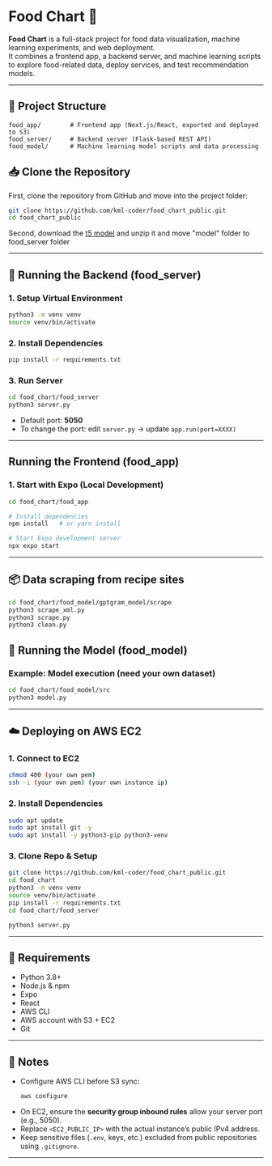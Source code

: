 # Food Chart 🍴

**Food Chart** is a full-stack project for food data visualization, machine learning experiments, and web deployment.  
It combines a frontend app, a backend server, and machine learning scripts to explore food-related data, deploy services, and test recommendation models.

---


## 📂 Project Structure

```
food_app/        # Frontend app (Next.js/React, exported and deployed to S3)
food_server/     # Backend server (Flask-based REST API)
food_model/      # Machine learning model scripts and data processing
```

## 📥 Clone the Repository

First, clone the repository from GitHub and move into the project folder:

```bash
git clone https://github.com/kml-coder/food_chart_public.git
cd food_chart_public
```

Second, download the [t5 model](https://drive.google.com/file/d/1_l-JuXDqZ-0Qd15OYCNO-n60bmftbety/view?usp=drive_link)
and unzip it and move "model" folder to food_server folder

---

## 🚀 Running the Backend (food_server)

### 1. Setup Virtual Environment
```bash
python3 -m venv venv
source venv/bin/activate
```

### 2. Install Dependencies
```bash
pip install -r requirements.txt
```

### 3. Run Server
```bash
cd food_chart/food_server
python3 server.py
```

- Default port: **5050**
- To change the port: edit `server.py` → update `app.run(port=XXXX)`

---

## Running the Frontend (food_app)

### 1. Start with Expo (Local Development)
```bash
cd food_chart/food_app

# Install dependencies
npm install   # or yarn install

# Start Expo development server
npx expo start
```

---

## 📦 Data scraping from recipe sites
```bash
cd food_chart/food_model/gptgram_model/scrape
python3 scrape_xml.py
python3 scrape.py
python3 clean.py

```

## 🤖 Running the Model (food_model)

### Example: Model execution (need your own dataset)
```bash
cd food_chart/food_model/src
python3 model.py
```

---

## ☁️ Deploying on AWS EC2

### 1. Connect to EC2
```bash
chmod 400 (your own pem)
ssh -i (your own pem) (your own instance ip)
```

### 2. Install Dependencies
```bash
sudo apt update
sudo apt install git -y
sudo apt install -y python3-pip python3-venv
```

### 3. Clone Repo & Setup
```bash
git clone https://github.com/kml-coder/food_chart_public.git
cd food_chart
python3 -m venv venv
source venv/bin/activate
pip install -r requirements.txt
cd food_chart/food_server

python3 server.py
```

---

## 🔧 Requirements
- Python 3.8+
- Node.js & npm
- Expo
- React
- AWS CLI
- AWS account with S3 + EC2
- Git

---

## 📝 Notes
- Configure AWS CLI before S3 sync:
  ```bash
  aws configure
  ```
- On EC2, ensure the **security group inbound rules** allow your server port (e.g., 5050).  
- Replace `<EC2_PUBLIC_IP>` with the actual instance’s public IPv4 address.  
- Keep sensitive files (`.env`, keys, etc.) excluded from public repositories using `.gitignore`.

---
